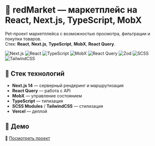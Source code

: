 # 🛒 redMarket — маркетплейс на React, Next.js, TypeScript, MobX

Pet-проект маркетплейса с возможностью просмотра, фильтрации и покупки товаров.  
Стек: **React**, **Next.js**, **TypeScript**, **MobX**, **React Query**.

![Next.js](https://img.shields.io/badge/Next.js-000?logo=nextdotjs&logoColor=white)
![React](https://img.shields.io/badge/React-61DAFB?logo=react&logoColor=black)
![TypeScript](https://img.shields.io/badge/TypeScript-007ACC?logo=typescript&logoColor=white)
![MobX](https://img.shields.io/badge/MobX-FF9955?logo=mobx&logoColor=white)
![React Query](https://img.shields.io/badge/React_Query-FF4154?logo=reactquery&logoColor=white)
![Zod](https://img.shields.io/badge/Zod-3E67B1?logo=zod&logoColor=white)
![SCSS](https://img.shields.io/badge/SCSS-CC6699?logo=sass&logoColor=white)
![TailwindCSS](https://img.shields.io/badge/TailwindCSS-06B6D4?logo=tailwindcss&logoColor=white)

## 🧰 Стек технологий

- **Next.js 14** — серверный рендеринг и маршрутизация  
- **React Query** — работа с API  
- **MobX** — управление состоянием  
- **TypeScript** — типизация  
- **SCSS Modules** / **TailwindCSS** — стилизация  
- **Vercel** — деплой
  
## 🚀 Демо
🔗 [Посмотреть проект](https://mini-market-beta.vercel.app/)
